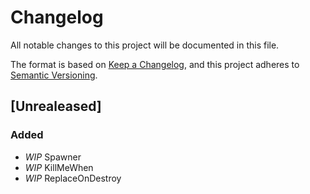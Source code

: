 # Changelog

All notable changes to this project will be documented in this file.

The format is based on [Keep a Changelog](https://keepachangelog.com/en/1.1.0/),
and this project adheres to [Semantic Versioning](https://semver.org/spec/v2.0.0.html).

## [Unrealeased]
<!-- [unreleased]:  -->
### Added
- *WIP* Spawner 
- *WIP* KillMeWhen 
- *WIP* ReplaceOnDestroy 

